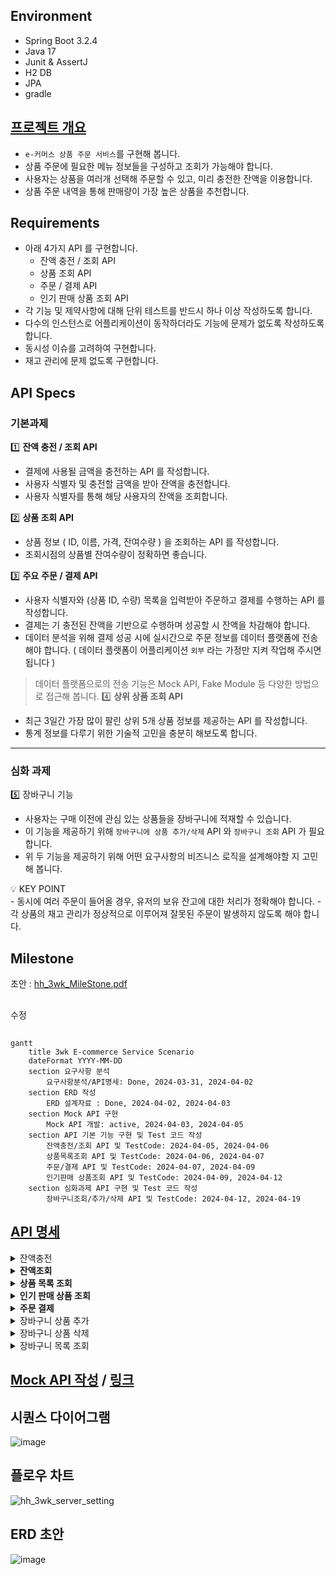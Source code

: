 ## Environment
- Spring Boot 3.2.4
- Java 17
- Junit & AssertJ
- H2 DB
- JPA
- gradle

## [프로젝트 개요](https://www.notion.so/teamsparta/e-afea5b4f98f64f60a093185877db151c?pvs=4)
- `e-커머스 상품 주문 서비스`를 구현해 봅니다.
- 상품 주문에 필요한 메뉴 정보들을 구성하고 조회가 가능해야 합니다.
- 사용자는 상품을 여러개 선택해 주문할 수 있고, 미리 충전한 잔액을 이용합니다.
- 상품 주문 내역을 통해 판매량이 가장 높은 상품을 추천합니다.

## Requirements
- 아래 4가지 API 를 구현합니다.
    - 잔액 충전 / 조회 API
    - 상품 조회 API
    - 주문 / 결제 API
    - 인기 판매 상품 조회 API
- 각 기능 및 제약사항에 대해 단위 테스트를 반드시 하나 이상 작성하도록 합니다.
- 다수의 인스턴스로 어플리케이션이 동작하더라도 기능에 문제가 없도록 작성하도록 합니다.
- 동시성 이슈를 고려하여 구현합니다.
- 재고 관리에 문제 없도록 구현합니다.

## API Specs
### 기본과제
1️⃣ **잔액 충전 / 조회 API**
- 결제에 사용될 금액을 충전하는 API 를 작성합니다.
- 사용자 식별자 및 충전할 금액을 받아 잔액을 충전합니다.
- 사용자 식별자를 통해 해당 사용자의 잔액을 조회합니다.

2️⃣ **상품 조회 API**
- 상품 정보 ( ID, 이름, 가격, 잔여수량 ) 을 조회하는 API 를 작성합니다.
- 조회시점의 상품별 잔여수량이 정확하면 좋습니다.

3️⃣ **주요** **주문 / 결제 API**
- 사용자 식별자와 (상품 ID, 수량) 목록을 입력받아 주문하고 결제를 수행하는 API 를 작성합니다.
- 결제는 기 충전된 잔액을 기반으로 수행하며 성공할 시 잔액을 차감해야 합니다.
- 데이터 분석을 위해 결제 성공 시에 실시간으로 주문 정보를 데이터 플랫폼에 전송해야 합니다. ( 데이터 플랫폼이 어플리케이션 `외부` 라는 가정만 지켜 작업해 주시면 됩니다 )

> 데이터 플랫폼으로의 전송 기능은 Mock API, Fake Module 등 다양한 방법으로 접근해 봅니다.
4️⃣ **상위 상품 조회 API**

- 최근 3일간 가장 많이 팔린 상위 5개 상품 정보를 제공하는 API 를 작성합니다.
- 통계 정보를 다루기 위한 기술적 고민을 충분히 해보도록 합니다.

---

### 심화 과제
5️⃣ 장바구니 기능
- 사용자는 구매 이전에 관심 있는 상품들을 장바구니에 적재할 수 있습니다.
- 이 기능을 제공하기 위해 `장바구니에 상품 추가/삭제` API 와 `장바구니 조회` API 가 필요합니다.
- 위 두 기능을 제공하기 위해 어떤 요구사항의 비즈니스 로직을 설계해야할 지 고민해 봅니다.

<aside>
💡 KEY POINT
</aside>
- 동시에 여러 주문이 들어올 경우, 유저의 보유 잔고에 대한 처리가 정확해야 합니다.
- 각 상품의 재고 관리가 정상적으로 이루어져 잘못된 주문이 발생하지 않도록 해야 합니다.


## Milestone
초안 : [hh_3wk_MileStone.pdf](https://github.com/K-J-HYEON/hh_3wk_ecommerce/files/14816387/hh_3wk_MileStone.pdf)
##
수정
##
```mermaid
gantt
    title 3wk E-commerce Service Scenario
    dateFormat YYYY-MM-DD
    section 요구사항 분석
        요구사항분석/API명세: Done, 2024-03-31, 2024-04-02
    section ERD 작성
        ERD 설계자료 : Done, 2024-04-02, 2024-04-03
    section Mock API 구현
        Mock API 개발: active, 2024-04-03, 2024-04-05
    section API 기본 기능 구현 및 Test 코드 작성
        잔액충전/조회 API 및 TestCode: 2024-04-05, 2024-04-06
        상품목록조회 API 및 TestCode: 2024-04-06, 2024-04-07
        주문/결제 API 및 TestCode: 2024-04-07, 2024-04-09
        인기판매 상품조회 API 및 TestCode: 2024-04-09, 2024-04-12
    section 심화과제 API 구현 및 Test 코드 작성
        장바구니조회/추가/삭제 API 및 TestCode: 2024-04-12, 2024-04-19
```


## [API 명세](https://www.notion.so/API-Spec-03d6bae05df54779a35530352d778071?pvs=4)

<details>
  <summary>잔액충전</summary>
    
- Request:
    - Method: POST
    - URL: /api/point/charge/{userId}
    - Headers:
        - Content-Type: application/json


- Body
  ```json
        {
            "point": 100
        }
  ```
  
- Response:
    - 200 OK: 성공적으로 잔액 충전
        ```json
            {
                "code": "OK",
                "point": 100
            }
        ```
        
    - 400 Bad Request: 충전 금액이 알맞지 않은 경우
        ```json
        {
            "code": "BAD_REQUEST",
            "message": "Requested Point is not appropriate"
        }
        ```
    - 404 User Not Found: 유저 정보가 없는 경우
        ```json
        {
            "code": "NOT_FOUND_USER",
            "message": "User Information is missing."
        }
        ```
</details>



<details>
  <summary><b>잔액조회</b></summary>
    
- Request:
    - Method: GET
    - URL: /api/point/{userId}
    - Headers:
      - Content-Type: application/json
        
- Response:
    - 200 OK: 성공적으로 잔액 조회
    ```json
            {
                "code": "OK",
                "point": 100
            }
    ```

    - 404 User Not Found : 유저 정보가 없는 경우
    ```json
        {
            "code": "NOT_FOUND_USER",
            "message": "User information is missing."
        }
    ```
</details>



<details>
    <summary><b>상품 목록 조회</b></summary>

- Request:
    - Method: GET
    - URL: /api/product/{productId}
    - Headers:
      - Content-Type: application/json
    
- Response:
    - 200 OK: 성공적으로 조회
        ```json
    
            {
                "code": "OK",
                "products": [
                    {
                        "productId": 1,
                        "productName": "테스트 상품1",
                        "price": 1000,
                        "count": 1
                    }
                ]
            }
        ```
</details>



<details>
    <summary><b>인기 판매 상품 조회</b></summary>
    
- Request
    - Method: GET
    - URL: /api/product/best
    - Headers:
      - Content-Type: application/json

- Response
    - 200 OK: 성공적으로 조회
        ```json
        {
            "code": "OK",
            "products": [
                {
                    "productId": 1,
                    "name": "테스트상품1",
                    "price": 1000,
                    "stock": 10,
                    "threeDaysCount": "3",
                    "rank": "1",

                    "productId": 2,
                    "name": "테스트상품2",
                    "price": 1000,
                    "stock": 10,
                    "threeDaysCount": "3",
                    "rank": "2",


                    "productId": 4,
                    "name": "테스트상품4",
                    "price": 1000,
                    "stock": 10,
                    "threeDaysCount": "3",
                    "rank": "3",


                    "productId": 3,
                    "name": "테스트상품3",
                    "price": 1000,
                    "stock": 10,
                    "threeDaysCount": "3",
                    "rank": "4",


                    "productId": 6,
                    "name": "테스트상품6",
                    "price": 1000,
                    "stock": 10,
                    "threeDaysCount": "3",
                    "rank": "5"
        
                }
            ]
        }
    ```
</details>



<details>
    <summary><b>주문 결제</b></summary>
    
- Request
    - Method: POST
    - URL: /order/{orderId}/{userId}
    - Headers:
      - Content-Type: application/json
    
- Body:
  ```json
    
        [
            {
                "productId": 1,
                "productName": "sample1",
                "count": 1,
                "price": 1000
        
            },
        
            {
                "productId": 2,
                "productName": "sample2",
                "count": 2,
                "price": 2000
            }
        ]
  ```
  
- Response
    - 200 OK: 성공적으로 주문 및 결제
        ```json
            {
                "userId": 1,
                "orderId": 1,
                "paymentId": 1,
                "point": 10000,
                "paymentPoint": 3000,
                "aftePoint": 7000,
                "order":
                [
                    {
                        "productId": 1,
                        "productName": "sample1",
                        "count": 1,
                        "price": 1000
        
                    },
        
                    {
                        "productId": 2,
                        "productName": "sample2",
                        "count": 2,
                        "price": 2000
                    }
                ]
            }
        ```
    - 400 Bad Request: 주문 상품이 적절하지 않은 경우
        ```json
        {
            "code": "BAD_REQUEST",
            "message": "Order Product List is not valid"
        }
        ```
    - 404 Not Found User: 유저 정보가 없는 경우
        ```json
        {
            "code": "NOT_FOUND_USER",
            "message": "User Information is missing"
        }
        ```
    - 404 Not Found Product: 상품 정보가 없는 경우
        ```json
        {
            "code": "NOT_FOUND_PRODUCT",
            "message": "Product Information is not found"
        }
        ```
    - 404 Bad Request: 포인트가 없는 경우
        ```json
        {
            "code": "NOT_FOUND_POINT",
            "message": "Point is not found"
        }
        ```
</details>



<details>
  <summary>장바구니 상품 추가</summary>
    
- Request
    - Method: POST
    - URL: /api/cart/{cartId}/user/{userId}
    - Headers:
        - Content-Type: application/json
    
- Body:
    ```json
    
        [
            {
                "productId": 1,
                "productName": "sample1",
                "count": 1,
                "price": 1000
            },
    
            {
                "productId": 2,
                "productName": "sample2",
                "count": 1,
                "price": 2000
            }
        ]
    ```    
- Response
    - 200 OK: 성공적으로 추가
        ```json
        {
            "code": "OK",
            "cartId" : 1,
            "userId" : 1,
            "totalPrice" : 3000,
            "cart":
            [
                {
                    "productId" : 1,
                    "productName" : "sample1",
                    "count" : 1,
                    "price" : 1000
                },
        
                {
                    "productId" : 2,
                    "productName" : "sample2",
                    "count" : 1,
                    "price" : 2000
                }
            ]
        }
        ```
</details>



<details>
  <summary>장바구니 상품 삭제</summary>
    
- Request
    - Method:DELETE
    - URL: /api/cart/{cartId}/user/{userId}
    - Headers:
        - Content-Type: application/json
    
- Body
  ```json
        [
            {
                "productId": 3,
                "productName": "sample3",
                "count": 3,
                "price": 3000
            },
  
            {
                "productId": 4,
                "productName": "sample4",
                "count": 4,
                "price": 4000
            }
        ]
  ```

  
- Response
    - 200 OK: 성공적으로 삭제
      ```json
          {
                "code": "OK",
            	  "cartId" : 1,
                "userId" : 1,
            	  "totalPrice" : 25000,
            	  "cart":
                	[
                		{
                			"productId" : 3,
                			"productName" : "sample3",
                			"count" : 3,
                			"price" : 3000
                		},
      
                		{
                			"productId" : 4,
                			"productName" : "sample4",
                			"count" : 4,
                			"price" : 4000
                		}
                	]
            }
        ```
</details>



<details>
  <summary>장바구니 목록 조회</summary>

- Request
    - Method: GET
    - URL: /api/cart/{cartId}/user/{userId}
    - Headers:
        - Content-Type: application/json
- Response
    - 200 OK: 성공적으로 조회
        ```json
            {
                "code": "OK",
                "cartId": 1,
                "userId": 1,
                "totalPrice": 5000,
                "cart": [
                    {
                        "productId": 1,
                        "productName": "sample1",
                        "count": 3,
                        "price": 1000
                    },
        
                    {
                        "productId": 2,
                        "productName": "sample2",
                        "count": 2,
                        "price": 2000
                    }
                ]
            }
        ```
</details>





## [Mock API 작성](https://www.notion.so/Mock-API-8987218a4185421f942fab4da77f858a?pvs=4) / [링크](https://documenter.getpostman.com/view/22802100/2sA35LUynx#intro)



## 시퀀스 다이어그램
![image](https://github.com/K-J-HYEON/hh_3wk_ecommerce/assets/77037051/c6e7d96b-9bf2-4570-899e-2fcd635413d7)

## 플로우 차트
![hh_3wk_server_setting](https://github.com/K-J-HYEON/hh_3wk_ecommerce/assets/77037051/e339aef7-6ea5-4cec-b29f-600c0eb80aa3)

## ERD 초안
![image](https://github.com/K-J-HYEON/hh_3wk_ecommerce/assets/77037051/42f3d418-1c06-4fc1-a0ca-87e657e86cdb)
